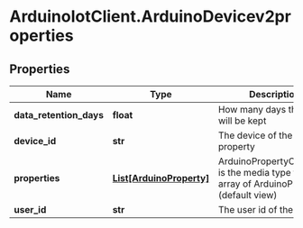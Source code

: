 # ArduinoIotClient.ArduinoDevicev2properties

## Properties

Name | Type | Description | Notes
------------ | ------------- | ------------- | -------------
**data_retention_days** | **float** | How many days the data will be kept | 
**device_id** | **str** | The device of the property | 
**properties** | [**List[ArduinoProperty]**](ArduinoProperty.md) | ArduinoPropertyCollection is the media type for an array of ArduinoProperty (default view) | 
**user_id** | **str** | The user id of the owner | 


